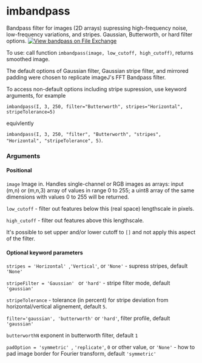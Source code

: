 # imbandpass
Bandpass filter for images (2D arrays) supressing high-frequency noise, low-frequency variations, and stripes.  Gaussian, Butterworth, or hard filter options.
[![View bandpass on File Exchange](https://www.mathworks.com/matlabcentral/images/matlab-file-exchange.svg)](https://uk.mathworks.com/matlabcentral/fileexchange/120028-bandpass)

To use: call function ``imbandpass(image, low_cutoff, high_cutoff)``, returns smoothed image.

The default options of Gaussian filter, Gaussian stripe filter, and mirrored padding were chosen to replicate imageJ's FFT Bandpass filter.

To access non-default options including stripe supression, use keyword arguments, for example

``imbandpass(I, 3, 250, filter="Butterworth", stripes="Horizontal", stripeTolerance=5)``

equivlently

``imbandpass(I, 3, 250, "filter", "Butterworth", "stripes", "Horizontal", "stripeTolerance", 5)``.

### Arguments
#### Positional

``image`` Image in.  Handles single-channel or RGB images as arrays: input (m,n) or (m,n,3) array of values in range 0 to 255; 
                 a uint8 array of the same dimensions with values 0 to 255 will be returned.

``low_cutoff`` - filter out features below this (real space) lengthscale in pixels.

``high_cutoff`` - filter out features above this lengthscale.  

It's possible to set upper and/or lower cutoff to ``[]`` and not apply this aspect of the filter.

#### Optional keyword parameters

``stripes = 'Horizontal' ``,``'Vertical'``, or ``'None'`` - supress stripes, default ``'None'``

``stripeFilter = 'Gaussian' `` or ``'hard'`` - stripe filter mode, default ``'gaussian'``

``stripeTolerance`` - tolerance (in percent) for stripe deviation from horizontal/vertical alignement, default ``5``.  

``filter='gaussian', 'butterworth'`` or ``'hard'``, filter profile, default ``'gaussian'``

``butterworthN`` exponent in butterworth filter, default ``1``

``padOption = 'symmetric' ``, ``'replicate'``, ``0`` or other value, or ``'None'`` - how to pad image border for Fourier transform, default ``'symmetric'``
